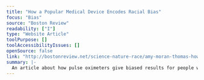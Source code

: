 ```yaml
---
title: "How a Popular Medical Device Encodes Racial Bias"
focus: "Bias"
source: "Boston Review"
readability: ["I"]
type: "Website Article"
toolPurpose: []
toolAccessibilityIssues: []
openSource: false
link: "http://bostonreview.net/science-nature-race/amy-moran-thomas-how-popular-medical-device-encodes-racial-bias"
summary: |-
  An article about how pulse oximeters give biased results for people with darker skin, which prompted a follow-up study. 
---
```


